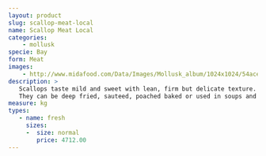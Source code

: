 ```yaml
---
layout: product
slug: scallop-meat-local
name: Scallop Meat Local
categories:
    - mollusk
specie: Bay
form: Meat
images:
    - http://www.midafood.com/Data/Images/Mollusk_album/1024x1024/54ace0f93565f120.jpg
description: >
   Scallops taste mild and sweet with lean, firm but delicate texture.
   They can be deep fried, sauteed, poached baked or used in soups and stews.
measure: kg
types:
   - name: fresh
     sizes:
     -  size: normal
        price: 4712.00
---
```


